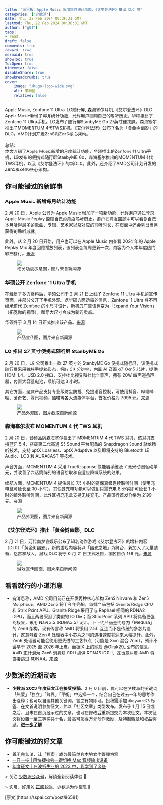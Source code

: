 ```yaml
---
title: '派早报：Apple Music 新增每月统计功能、《艾尔登法环》推出 DLC 等'
categories: ['少数派']
date: Thu, 22 Feb 2024 00:36:31 GMT
lastmod: Thu, 22 Feb 2024 00:36:31 GMT
author: ["g0f"]
tags:
- read
draft: false 
comments: true
reward: true 
mermaid: true 
showToc: true 
TocOpen: true 
hidemeta: false 
disableShare: true 
showbreadcrumbs: true 
cover:
    image: "/hugo-logo-wide.svg"
    alt: 果粉圈
    relative: false
---
```


<div>

<div> Apple Music, Zenfone 11 Ultra, LG随行屏, 森海塞尔耳机,《艾尔登法环》DLC <br/>Apple Music新增了每月统计功能，允许用户回顾自己的聆听历史。华硕推出了Zenfone 11 Ultra手机。LG发布了随行屏StanbyME Go 27英寸便携屏。森海塞尔推出了MOMENTUM 4代TWS耳机。《艾尔登法环》公布了名为「黄金树幽影」的DLC。AMD计划开发Zen5和Zen6核心架构。<br/><br/>总结:<br/>本文介绍了Apple Music新增的月度统计功能，华硕推出的Zenfone 11 Ultra手机，LG发布的便携式随行屏StanbyME Go，森海塞尔推出的MOMENTUM 4代TWS耳机，以及《艾尔登法环》的新DLC。此外，还介绍了AMD公司计划开发的Zen5和Zen6核心架构。 <div>
<h2>你可能错过的新鲜事</h2><h3><strong>Apple Music 新增每月统计功能</strong></h3><p>2 月 20 日，Apple 公司为 Apple Music 增加了一项新功能，允许用户通过登录 Apple Music Replay 回顾自己的月度聆听历史。用户在月度回顾中可以看到自己本月听得最多的歌曲、专辑、艺术家以及对应的聆听时长，在页面中还会列出当月获得的聆听成就。</p><p>此外，从 2 月 20 日开始，用户也可以在 Apple Music 内查看 2024 年的 Apple Replay Mix 年度回顾播放列表，该列表会每周更新一次，内容为个人本年度热门歌曲排行。<a href="https://9to5mac.com/2024/02/20/apple-music-replay-monthly/">来源</a></p><figure class="image ss-img-wrapper"><img src="https://cdn.sspai.com/2024/02/22/6bf5e03ba72eea7a9a6f3d1f55e02f5b.jpg?imageView2/2/w/1120/q/90/interlace/1/ignore-error/1"/><figcaption>相关功能示意图，图片来自新闻源</figcaption></figure><h3>华硕公开 Zenfone 11 Ultra 手机</h3><p>在经历了多方爆料后，华硕公司于 2 月 21 日上线了 Zenfone 11 Ultra 手机的宣传页面，并部分公开了手机外观。据华硕方面透露的信息，Zenfone 11 Ultra 将不再继承前代 Zenfone 的小尺寸设计，新机的广告语也变为「Expand Your Vision」（拓宽你的视野），暗示大尺寸会成为新的卖点。</p><p>华硕将于 3 月 14 日正式推出该产品。<a href="https://www.androidcentral.com/phones/asus-zenfone-11-ultra-teaser">来源</a></p><figure class="image ss-img-wrapper"><img src="https://cdn.sspai.com/2024/02/22/870ce3698c19df60f0d4e32120e267c6.jpg?imageView2/2/w/1120/q/90/interlace/1/ignore-error/1"/><figcaption>产品宣传图，图片来自新闻源</figcaption></figure><h3><strong>LG 推出 27 英寸便携式随行屏 StanbyME Go</strong></h3><p>2 月 20 日，LG 公司推出一款 27 英寸的 StanbyME Go 便携式随行屏，该便携式随行屏采用独特手提箱形态，拥有 2K 分辨率，内置 AI 音画 α7 Gen5 芯片，提供 HDMI 1.4、USB 2.0 接口，支持杜比视界和杜比全景声，拥有 20W 四声道扬声器，内置大容量电池，续航可达 3 小时。</p><p>其它方面，这款产品支持专业级防尘防撞、免提语音控制，可使用抖音、哔哩哔哩、爱奇艺、腾讯视频、酷喵等各大流媒体平台，首发价格为 7999 元。<a href="https://www.ithome.com/0/751/100.htm">来源</a></p><figure class="image ss-img-wrapper"><img src="https://cdn.sspai.com/2024/02/22/article/ecc1d3b2210083e7ef266c5dc743d5b7?imageView2/2/w/1120/q/90/interlace/1/ignore-error/1"/><figcaption>产品外观图，图片截取自新闻源</figcaption></figure><h3><strong>森海塞尔发布 MOMENTUM 4 代 TWS 耳机</strong></h3><p>2 月 20 日，音频品牌森海塞尔推出了 MOMENTUM 4 代 TWS 耳机，该耳机支持蓝牙 5.4，搭载第二代高通 S5 Sound 平台配备的 Snapdragon Sound 骁龙畅听技术，支持 aptX Lossless、aptX Adaptive 以及即将支持的 Bluetooth LE Audio、LC3 和 AURACAST 等技术。</p><p>声音方面，MOMENTUM 4 采用 TrueResponse 换能器系统及 7 毫米动圈驱动单元，并改善了六话筒阵列的语音拾取和自适应降噪系统的效果。</p><p>续航方面，MOMENTUM 4 提供最长 7.5 小时的高保真级连续聆听时间（使用充电盒可延长至 30 小时），其快速充电功能可以做到只需充电 8 分钟即可延长 1 小时的额外聆听时间，此外耳机充电盒支持无线充电。产品国行首发价格为 2199 元。<a href="https://www.ithome.com/0/751/086.htm">来源</a></p><figure class="image ss-img-wrapper"><img src="https://cdn.sspai.com/2024/02/22/article/4ed9b891c26eb87fbe3d628efcb4ff3d?imageView2/2/w/1120/q/90/interlace/1/ignore-error/1"/><figcaption>产品外观图，图片来自新闻源</figcaption></figure><h3>《艾尔登法环》推出「黄金树幽影」DLC</h3><p>2 月 21 日，万代南梦宫娱乐公布了知名动作游戏《艾尔登法环》的增补内容（DLC）「黄金树幽影」，新的游戏内容将以「幽影之地」为舞台，新加入了大量装备、迷宫和敌人。游戏 DLC 将于 6 月 21 日正式发售，国区售价 198 元。<a href="https://www.gcores.com/articles/177894">来源</a></p><figure class="image ss-img-wrapper"><img src="https://cdn.sspai.com/2024/02/22/e5aa6d60479315913010345eb7c9637d.jpg?imageView2/2/w/1120/q/90/interlace/1/ignore-error/1"/><figcaption>游戏宣传画面，图片来自新闻源</figcaption></figure><h2>看看就行的小道消息</h2><ul><li>有消息称，AMD 公司目前正在开发两种核心架构 Zen5 Nirvana 和 Zen6 Morpheus。AMD Zen5 将于今年亮相，首批产品包括 Granite Ridge CPU 和 Strix Point APU。Granite Ridge 采用了与 Raphael 相同的 RDNA2 iGPU，而且两者采用了类似的 IO Die；而 Strix Point 系列 APU 将具备更强的核显，采用 Navi 3.5 (RDNA3.5) 设计。下下代产品是代号为「Medusa」的 Zen6 架构，现有传言称 AMD 将采用 2.5D 互连而不是传统的多芯片设计，这意味着 Zen 6 处理器中小芯片之间的连接速度将迎来大幅提升。此外，Zen6 处理器可能会使用更先进的工艺节点（可能是 3nm 混合 2nm），预计不会早于 2025 至 2026 年上市。而据 X 上的网友 @Olrak29_ 公布的信息，AMD 正计划为 Zen6 消费级 CPU 提供 RDNA5 iGPU，这也意味着 AMD 将直接跳过 RDNA4。<a href="https://www.ithome.com/0/751/090.htm">来源</a></li></ul><h2>少数派的近期动态</h2><ul><li><strong>少数派 2023 年度征文正在接受投稿。</strong>3 月 8 日前，你可以在少数派的关键词「热爱」「独立」「跨界」「平衡」中选择一个，结合自己在过去一年的思考作出诠释；也可以自选其他关键词，言之有物即可。投稿需添加 <code>#keyword23</code> 标签、在文首说明参加征文，并以「社区文章」类型发布。发布于 1 月 15 日或之后、且未在首页展示过的文章，也可在修改后重新提交为本次征文。本次征文将设置一至三等奖共十名，最高可获得万元创作激励，及特制徽章和权益奖励。<a href="https://sspai.com/post/86409"><strong>进一步了解</strong></a></li></ul><h2>你可能错过的好文章</h2><ul><li><a href="https://sspai.com/post/86393">善用命名法，让「搜索」成为最简单的本地文件管理方案</a></li><li><a href="https://sspai.com/post/86520">一日一技 | 用快捷指令一键切换 Mac 音频输出设备</a></li><li><a href="https://sspai.com/post/86509">年度征文｜在波折失业的 2023 中，我学到了这些</a></li></ul><p>&gt; 关注 <a href="https://sspai.com/s/J71e">少数派公众号</a>，解锁全新阅读体验 📰</p><p>&gt; 实用、好用的 <a href="https://sspai.com/mall">正版软件</a>，少数派为你呈现 🚀</p>
</div></div>
</div>

<div>
[原文](https://sspai.com/post/86581)
</div>


